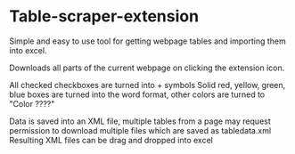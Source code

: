 # Table-scraper-extension
Simple and easy to use tool for getting webpage tables and importing them into excel.

Downloads all <table> parts of the current webpage on clicking the extension icon.

All checked checkboxes are turned into + symbols
Solid red, yellow, green, blue boxes are turned into the word format, other colors are turned to "Color ????"

Data is saved into an XML file, multiple tables from a page may request permission to download multiple files which are saved as tabledata.xml
Resulting XML files can be drag and dropped into excel

